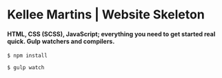 # Kellee Martins | Website Skeleton

#### HTML, CSS (SCSS), JavaScript; everything you need to get started real quick. Gulp watchers and compilers.

`$ npm install`

`$ gulp watch`